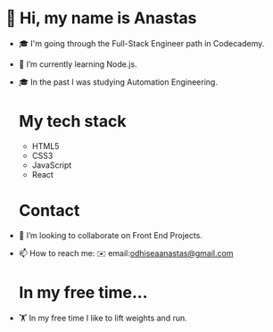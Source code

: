    
   
   # 👋 Hi, my name is Anastas
- 🎓 I'm going through the Full-Stack Engineer path in Codecademy.
- 🌱 I’m currently learning Node.js.
- 🎓 In the past I was studying Automation Engineering. 

   #  My tech stack
   - HTML5
   - CSS3
   - JavaScript
   - React

   # Contact  
- 👯 I’m looking to collaborate on Front End Projects.
- 📫 How to reach me: 
      ✉️ email:odhiseaanastas@gmail.com
     
  # In my free time...      
- 🏋️ In my free time I like to lift weights and run.
     

